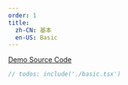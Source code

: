 ```yaml
---
order: 1
title:
  zh-CN: 基本
  en-US: Basic
---
```


[Demo Source Code](https://github.com/ant-design/ant-design-mobile-rn/blob/master/components/weui-icon/demo/basic.tsx)

````jsx
// todos: include('./basic.tsx')
````
